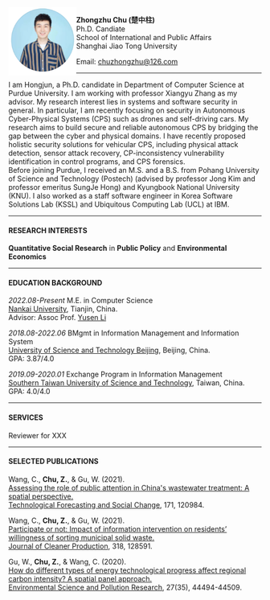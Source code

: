 <img align="left" src="./楚中柱.png" width = '135' height ='135'>

**Zhongzhu Chu (楚中柱)**  
Ph.D. Candiate  
School of International and Public Affairs  
Shanghai Jiao Tong University


Email: <chuzhongzhu@126.com>

---
I am Hongjun, a Ph.D. candidate in Department of Computer Science at Purdue University. I am working with professor Xiangyu Zhang as my advisor. My research interest lies in systems and software security in general. In particular, I am recently focusing on security in Autonomous Cyber-Physical Systems (CPS) such as drones and self-driving cars. My research aims to build secure and reliable autonomous CPS by bridging the gap between the cyber and physical domains. I have recently proposed holistic security solutions for vehicular CPS, including physical attack detection, sensor attack recovery, CP-inconsistency vulnerability identification in control programs, and CPS forensics.  
Before joining Purdue, I received an M.S. and a B.S. from Pohang University of Science and Technology (Postech) (advised by professor Jong Kim and professor emeritus SungJe Hong) and Kyungbook National University (KNU). I also worked as a staff software engineer in Korea Software Solutions Lab (KSSL) and Ubiquitous Computing Lab (UCL) at IBM.

---
#### RESEARCH INTERESTS

**Quantitative Social Research** in **Public Policy** and **Environmental Economics**
  
---
#### EDUCATION BACKGROUND

*2022.08-Present* M.E. in Computer Science  
[Nankai University](https://en.ustb.edu.cn/), Tianjin, China.  
Advisor: Assoc Prof. [Yusen Li](https://liyusen-nku.github.io/)

*2018.08-2022.06* BMgmt in Information Management and Information System  
[University of Science and Technology Beijing](https://en.ustb.edu.cn/), Beijing, China.  
GPA: 3.87/4.0

*2019.09-2020.01* Exchange Program in Information Management  
[Southern Taiwan University of Science and Technology](https://www.stust.edu.tw/en/), Taiwan, China.  
GPA: 4.0/4.0

---
#### SERVICES

Reviewer for XXX

---
#### SELECTED PUBLICATIONS
Wang, C., **Chu, Z.**, & Gu, W. (2021).  
[Assessing the role of public attention in China's wastewater treatment: A spatial perspective.](https://www.sciencedirect.com/science/article/pii/S0040162521004169)  
[Technological Forecasting and Social Change](https://www.sciencedirect.com/journal/technological-forecasting-and-social-change), 171, 120984.

Wang, C., **Chu, Z.**, & Gu, W. (2021).   
[Participate or not: Impact of information intervention on residents’ willingness of sorting municipal solid waste.](https://www.sciencedirect.com/science/article/pii/S0959652621027967)  
[Journal of Cleaner Production](https://www.journals.elsevier.com/journal-of-cleaner-production), 318, 128591.

Gu, W., **Chu, Z.**, & Wang, C. (2020).  
[How do different types of energy technological progress affect regional carbon intensity? A spatial panel approach.](https://link.springer.com/article/10.1007/s11356-020-10327-9)  
[Environmental Science and Pollution Research](https://www.springer.com/journal/11356/), 27(35), 44494-44509.

